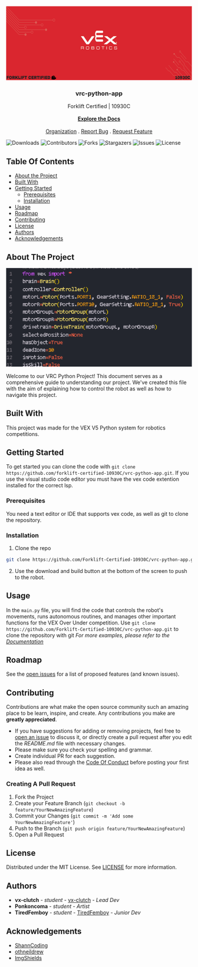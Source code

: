 <br/>
<p align="center">
  <a href="https://github.com/Forklift-Certfied-
10930C/vrc-python-app">
    <img src="/images/logo.png" alt="Logo" width="1000" height="200">
  </a>

  <h3 align="center">vrc-python-app</h3>

  <p align="center">
    Forklift Certified | 10930C
    <br/>
    <br/>
    <a href="https://vx-books.gitbook.io/forklift-certified-or-10930c/"><strong>Explore the Docs</strong></a>
    <br/>
    <br/>
    <a href="https://www.vexrobotics.com">Organization</a>
    .
    <a href="https://github.com/Forklift-Certfied-
10930C/vrc-python-app/issues">Report Bug</a>
    .
    <a href="https://github.com/Forklift-Certfied-
10930C/vrc-python-app/issues">Request Feature</a>
  </p>
</p>

![Downloads](https://img.shields.io/github/downloads/Forklift-Certfied-10930C/vrc-python-app/total)
![Contributors](https://img.shields.io/github/contributors/Forklift-Certfied-10930C/vrc-python-app?color=dark-green) 
![Forks](https://img.shields.io/github/forks/Forklift-Certfied-10930C/vrc-python-app?style=social) 
![Stargazers](https://img.shields.io/github/stars/Forklift-Certfied-10930C/vrc-python-app?style=social) 
![Issues](https://img.shields.io/github/issues/Forklift-Certfied-10930C/vrc-python-app) 
![License](https://img.shields.io/github/license/Forklift-Certfied-10930C/vrc-python-app) 

## Table Of Contents

* [About the Project](#about-the-project)
* [Built With](#built-with)
* [Getting Started](#getting-started)
  * [Prerequisites](#prerequisites)
  * [Installation](#installation)
* [Usage](#usage)
* [Roadmap](#roadmap)
* [Contributing](#contributing)
* [License](#license)
* [Authors](#authors)
* [Acknowledgements](#acknowledgements)

## About The Project

<img src="/images/screenshot.png" alt="screen shot" width = "1000">

Welcome to our VRC Python Project! This document serves as a comprehensive guide to understanding our project. We've created this file with the aim of explaining how to control the robot as well as how to navigate this project.

## Built With

This project was made for the VEX  V5 Python system for robotics competitions.

## Getting Started

To get started you can clone the code with `git clone https://github.com/forklift-certified-10930C/vrc-python-app.git`. If you use the visual studio code editor you must have the vex code extention installed for the correct lsp.

### Prerequisites

You need a text editor or IDE that supports vex code, as well as git to clone the repository.

### Installation

1. Clone the repo

```sh
git clone https://github.com/Forklift-Certified-10930C/vrc-python-app.git
```

2. Use the download and build button at the bottom of the screen to push to the robot.

## Usage

In the `main.py` file, you will find the code that controls the robot's movements, runs autonomous routines, and manages other important functions for the VEX Over Under competition. Use `git clone https://github.com/Forklift-Certified-10930C/vrc-python-app.git` to clone the repository with git
_For more examples, please refer to the [Documentation](https://example.com)_

## Roadmap

See the [open issues](https://github.com/Forklift-Certfied-10930C/vrc-python-app/issues) for a list of proposed features (and known issues).

## Contributing

Contributions are what make the open source community such an amazing place to be learn, inspire, and create. Any contributions you make are **greatly appreciated**.
* If you have suggestions for adding or removing projects, feel free to [open an issue](https://github.com/Forklift-Certfied-10930C/vrc-python-app/issues/new) to discuss it, or directly create a pull request after you edit the *README.md* file with necessary changes.
* Please make sure you check your spelling and grammar.
* Create individual PR for each suggestion.
* Please also read through the [Code Of Conduct](https://github.com/Forklift-Certfied-10930C/vrc-python-app/blob/main/CODE_OF_CONDUCT.md) before posting your first idea as well.

### Creating A Pull Request

1. Fork the Project
2. Create your Feature Branch (`git checkout -b feature/YourNewAmazingFeature`)
3. Commit your Changes (`git commit -m 'Add some YourNewAmazingFeature'`)
4. Push to the Branch (`git push origin feature/YourNewAmazingFeature`)
5. Open a Pull Request

## License

Distributed under the MIT License. See [LICENSE](https://github.com/Forklift-Certfied-10930C/vrc-python-app/blob/main/LICENSE) for more information.

## Authors

* **vx-clutch** - *student* - [vx-clutch](https://github.com/vx-clutch/vx-clutch) - *Lead Dev*
* **Ponkoncoma** - *student* - *Artist*
* **TiredFemboy** - *student* - [TiredFemboy](https://github.com/TiredFemboy) - *Junior Dev*

## Acknowledgements

* [ShannCoding](https://github.com/ShaanCoding/)
* [othneildrew](https://github.com/othneildrew)
* [ImgShields](https://shields.io/)
